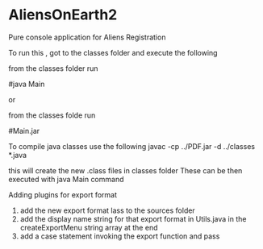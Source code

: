 AliensOnEarth2
==============

Pure console application for Aliens Registration 

To run this , got to the classes folder and execute the following

from the classes folder run 

#java Main

or 

from the classes folde run

#Main.jar

To compile java classes use the following 
javac -cp ../PDF.jar -d ../classes *.java

this will create the new .class files in classes folder
These can be then executed with 
java Main command

Adding plugins for export format
1. add the new export format lass to the sources folder
2. add the display name string for that export format in Utils.java in the createExportMenu string array at the end
3. add a case statement invoking the export function and pass
